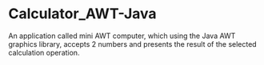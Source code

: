 # Calculator_AWT-Java
An application called mini AWT computer, which using the Java AWT graphics library, accepts 2 numbers and presents the result of the selected calculation operation. 
